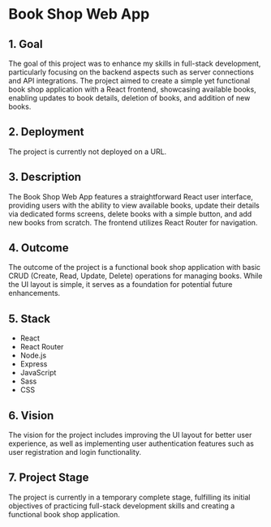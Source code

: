 # Book Shop Web App

## 1. Goal

The goal of this project was to enhance my skills in full-stack development, particularly focusing on the backend aspects such as server connections and API integrations. The project aimed to create a simple yet functional book shop application with a React frontend, showcasing available books, enabling updates to book details, deletion of books, and addition of new books.

## 2. Deployment

The project is currently not deployed on a URL.

## 3. Description

The Book Shop Web App features a straightforward React user interface, providing users with the ability to view available books, update their details via dedicated forms screens, delete books with a simple button, and add new books from scratch. The frontend utilizes React Router for navigation.

## 4. Outcome

The outcome of the project is a functional book shop application with basic CRUD (Create, Read, Update, Delete) operations for managing books. While the UI layout is simple, it serves as a foundation for potential future enhancements.

## 5. Stack

- React
- React Router
- Node.js
- Express
- JavaScript
- Sass
- CSS

## 6. Vision

The vision for the project includes improving the UI layout for better user experience, as well as implementing user authentication features such as user registration and login functionality.

## 7. Project Stage

The project is currently in a temporary complete stage, fulfilling its initial objectives of practicing full-stack development skills and creating a functional book shop application.
